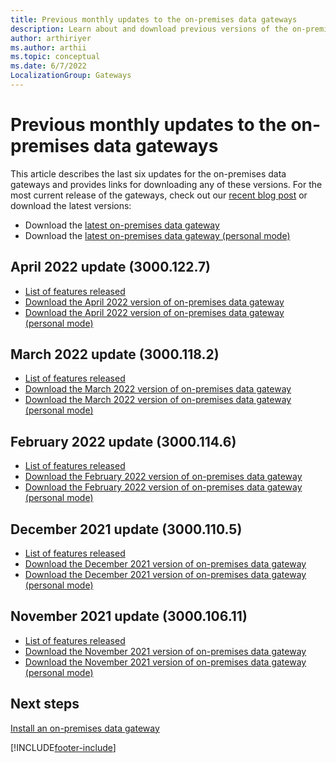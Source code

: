 ```yaml
---
title: Previous monthly updates to the on-premises data gateways
description: Learn about and download previous versions of the on-premises data gateways.
author: arthiriyer
ms.author: arthii
ms.topic: conceptual
ms.date: 6/7/2022
LocalizationGroup: Gateways
---
```


# Previous monthly updates to the on-premises data gateways

This article describes the last six updates for the on-premises data gateways and provides links for downloading any of these versions. For the most current release of the gateways, check out our [recent blog post](https://powerbi.microsoft.com/blog/on-premises-data-gateway-may-2022-update-is-now-available/) or download the latest versions:

- Download the [latest on-premises data gateway](https://download.microsoft.com/download/D/A/1/DA1FDDB8-6DA8-4F50-B4D0-18019591E182/GatewayInstall.exe)
- Download the [latest on-premises data gateway (personal mode)](https://download.microsoft.com/download/6/0/2/602A459E-E1A3-4FB9-B07F-FC2B60881900/On-premises%20data%20gateway%20(personal%20mode).exe)

## April 2022 update (3000.122.7)

- [List of features released](https://powerbi.microsoft.com/blog/on-premises-data-gateway-april-2022-update-is-now-available/)
- [Download the April 2022 version of on-premises data gateway](https://download.microsoft.com/download/D/A/1/DA1FDDB8-6DA8-4F50-B4D0-18019591E182/GatewayInstall-22-04.exe)
- [Download the April 2022 version of on-premises data gateway (personal mode)](https://download.microsoft.com/download/6/0/2/602A459E-E1A3-4FB9-B07F-FC2B60881900/On-premises%20data%20gateway%20(personal%20mode)-22-04.exe)

## March 2022 update (3000.118.2)

- [List of features released](https://powerbi.microsoft.com/blog/on-premises-data-gateway-march-2022-update-is-now-available/)
- [Download the March 2022 version of on-premises data gateway](https://download.microsoft.com/download/D/A/1/DA1FDDB8-6DA8-4F50-B4D0-18019591E182/GatewayInstall-22-03.exe)
- [Download the March 2022 version of on-premises data gateway (personal mode)](https://download.microsoft.com/download/6/0/2/602A459E-E1A3-4FB9-B07F-FC2B60881900/On-premises%20data%20gateway%20(personal%20mode)-22-03.exe)

## February 2022 update (3000.114.6)

- [List of features released](https://powerbi.microsoft.com/blog/on-premises-data-gateway-february-2022-update-is-now-available/)
- [Download the February 2022 version of on-premises data gateway](https://download.microsoft.com/download/D/A/1/DA1FDDB8-6DA8-4F50-B4D0-18019591E182/GatewayInstall-22-02.exe)
- [Download the February 2022 version of on-premises data gateway (personal mode)](https://download.microsoft.com/download/6/0/2/602A459E-E1A3-4FB9-B07F-FC2B60881900/On-premises%20data%20gateway%20(personal%20mode)-22-02.exe)

## December 2021 update (3000.110.5)

- [List of features released](https://powerbi.microsoft.com/blog/on-premises-data-gateway-December-2021-update-is-now-available/)
- [Download the December 2021 version of on-premises data gateway](https://download.microsoft.com/download/D/A/1/DA1FDDB8-6DA8-4F50-B4D0-18019591E182/GatewayInstall-21-12.exe)
- [Download the December 2021 version of on-premises data gateway (personal mode)](https://download.microsoft.com/download/6/0/2/602A459E-E1A3-4FB9-B07F-FC2B60881900/On-premises%20data%20gateway%20(personal%20mode)-21-12.exe)

## November 2021 update (3000.106.11)

- [List of features released](https://powerbi.microsoft.com/blog/on-premises-data-gateway-November-2021-update-is-now-available/)
- [Download the November 2021 version of on-premises data gateway](https://download.microsoft.com/download/D/A/1/DA1FDDB8-6DA8-4F50-B4D0-18019591E182/GatewayInstall-21-11.exe)
- [Download the November 2021 version of on-premises data gateway (personal mode)](https://download.microsoft.com/download/6/0/2/602A459E-E1A3-4FB9-B07F-FC2B60881900/On-premises%20data%20gateway%20(personal%20mode)-21-11.exe)

## Next steps

[Install an on-premises data gateway](service-gateway-install.md)

[!INCLUDE[footer-include](../includes/footer-banner.md)]

